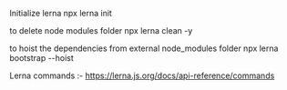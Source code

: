 Initialize lerna 
npx lerna init

to delete node modules folder
npx lerna clean -y

to hoist the dependencies from external node_modules folder
npx lerna bootstrap --hoist


Lerna commands :- 
https://lerna.js.org/docs/api-reference/commands
